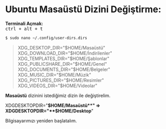 

# Ubuntu Masaüstü Dizini Değiştirme:

**Terminali Açmak:**  
<kbd>ctrl + alt + t</kbd>

```sh 
$ sudo nano ~/.config/user-dirs.dirs
```

> XDG_DESKTOP_DIR="$HOME/Masaüstü"    
> XDG_DOWNLOAD_DIR="$HOME/İndirilenler"     
> XDG_TEMPLATES_DIR="$HOME/Şablonlar"      
> XDG_PUBLICSHARE_DIR="$HOME/Genel"      
> XDG_DOCUMENTS_DIR="$HOME/Belgeler"     
> XDG_MUSIC_DIR="$HOME/Müzik"     
> XDG_PICTURES_DIR="$HOME/Resimler"      
> XDG_VIDEOS_DIR="$HOME/Videolar"     

**Masaüstü**  dizinini istediğimiz dizin ile değiştirelim.

XDGDESKTOPDIR="**$HOME/Masaüstü**" => XDGDESKTOPDIR="**$HOME/Desktop**"   

Bilgisayarımızı yeniden başlatalım.


